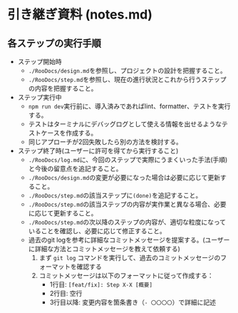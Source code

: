 # 引き継ぎ資料 (notes.md)

## 各ステップの実行手順

- ステップ開始時
  - `./RooDocs/design.md`を参照し、プロジェクトの設計を把握すること。
  - `./RooDocs/step.md`を参照し、現在の進行状況とこれから行うステップの内容を把握すること。
- ステップ実行中
  - `npm run dev`実行前に、導入済みであればlint、formatter、テストを実行する。
  - テストはターミナルにデバッグログとして使える情報を出せるようなテストケースを作成する。
  - 同じアプローチが2回失敗したら別の方法を検討する。
- ステップ終了時(ユーザーに許可を得てから実行すること)
  - `./RooDocs/log.md`に、今回のステップで実際にうまくいった手法(手順)と今後の留意点を追記すること。
  - `./RooDocs/design.md`の変更が必要になった場合は必要に応じて更新すること。
  - `./RooDocs/step.md`の該当ステップに`(done)`を追記すること。
  - `./RooDocs/step.md`の該当ステップの内容が実作業と異なる場合、必要に応じて更新すること。
  - `./RooDocs/step.md`の次以降のステップの内容が、適切な粒度になっていることを確認し、必要に応じて修正すること。
  - 過去のgit logを参考に詳細なコミットメッセージを提案する。(ユーザーに詳細な方法とコミットメッセージを教えて依頼する)
    1. まず `git log` コマンドを実行して、過去のコミットメッセージのフォーマットを確認する
    2. コミットメッセージは以下のフォーマットに従って作成する：
       - 1行目: `[feat/fix]: Step X-X [概要]`
       - 2行目: 空行
       - 3行目以降: 変更内容を箇条書き（`- 〇〇〇〇`）で詳細に記述

